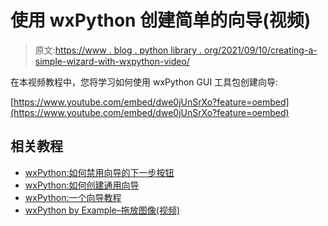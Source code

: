 # 使用 wxPython 创建简单的向导(视频)

> 原文:[https://www . blog . python library . org/2021/09/10/creating-a-simple-wizard-with-wxpython-video/](https://www.blog.pythonlibrary.org/2021/09/10/creating-a-simple-wizard-with-wxpython-video/)

在本视频教程中，您将学习如何使用 wxPython GUI 工具包创建向导:

[https://www.youtube.com/embed/dwe0jUnSrXo?feature=oembed](https://www.youtube.com/embed/dwe0jUnSrXo?feature=oembed)

## 相关教程

*   [wxPython:如何禁用向导的下一步按钮](https://www.blog.pythonlibrary.org/2014/03/06/wxpython-how-to-disable-a-wizards-next-button/)
*   [wxPython:如何创建通用向导](https://www.blog.pythonlibrary.org/2014/03/06/wxpython-how-to-disable-a-wizards-next-button/)
*   [wxPython:一个向导教程](https://www.blog.pythonlibrary.org/2011/01/27/wxpython-a-wizard-tutorial/)
*   [wxPython by Example–拖放图像(视频)](https://www.blog.pythonlibrary.org/2020/09/29/wxpython-by-example-drag-and-drop-an-image-video/)